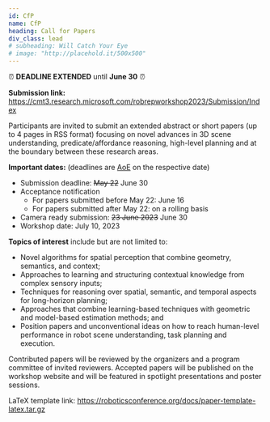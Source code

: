```yaml
---
id: CfP
name: CfP
heading: Call for Papers
div_class: lead
# subheading: Will Catch Your Eye
# image: "http://placehold.it/500x500"
---
```


⏰ **DEADLINE EXTENDED** until **June 30** ⏰

<!-- Submission link: <a href="https://easychair.org/conferences/?conf=pal2020icraworkshop">https://easychair.org/conferences/?conf=pal2020icraworkshop</a> (submission deadline has expired) -->
**Submission link:** <a href="https://cmt3.research.microsoft.com/robrepworkshop2023/Submission/Index">https://cmt3.research.microsoft.com/robrepworkshop2023/Submission/Index</a>

Participants are invited to submit an extended abstract or short papers (up to 4 pages in RSS format) focusing on novel advances in 3D scene understanding, predicate/affordance reasoning, high-level planning and at the boundary between these research areas.

**Important dates:** (deadlines are <a href="https://time.is/Anywhere_on_Earth">AoE</a> on the respective date)
- Submission deadline: ~~May 22~~ June 30
- Acceptance notification
  - For papers submitted before May 22: June 16
  - For papers submitted after May 22: on a rolling basis
- Camera ready submission: ~~23 June 2023~~ June 30
- Workshop date: July 10, 2023

**Topics of interest** include but are not limited to:

- Novel algorithms for spatial perception that combine geometry, semantics, and context;
- Approaches to learning and structuring contextual knowledge from complex sensory inputs;
- Techniques for reasoning over spatial, semantic, and temporal aspects for long-horizon planning;
- Approaches that combine learning-based techniques with geometric and model-based estimation methods; and
- Position papers and unconventional ideas on how to reach human-level performance in robot scene understanding, task planning and execution. 

Contributed papers will be reviewed by the organizers and a program committee of invited reviewers. Accepted papers will be published on the workshop website and will be featured in spotlight presentations and poster sessions. 

LaTeX template link: <a href="https://roboticsconference.org/docs/paper-template-latex.tar.gz">https://roboticsconference.org/docs/paper-template-latex.tar.gz</a>
